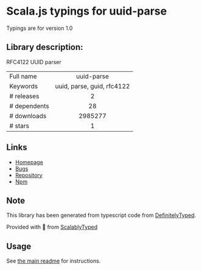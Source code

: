 
# Scala.js typings for uuid-parse

Typings are for version 1.0

## Library description:
RFC4122 UUID parser

|                    |                 |
| ------------------ | :-------------: |
| Full name          | uuid-parse |
| Keywords           | uuid, parse, guid, rfc4122 |
| # releases         | 2 |
| # dependents       | 28 |
| # downloads        | 2985277 |
| # stars            | 1 |

## Links
- [Homepage](https://github.com/zefferus/uuid-parse#readme)
- [Bugs](https://github.com/zefferus/uuid-parse/issues)
- [Repository](https://github.com/zefferus/uuid-parse)
- [Npm](https://www.npmjs.com/package/uuid-parse)
    


## Note
This library has been generated from typescript code from [DefinitelyTyped](https://definitelytyped.org).

Provided with :purple_heart: from [ScalablyTyped](https://github.com/oyvindberg/ScalablyTyped)

## Usage
See [the main readme](../../readme.md) for instructions.


